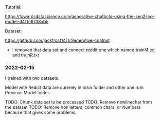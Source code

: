 Tutorial:

https://towardsdatascience.com/generative-chatbots-using-the-seq2seq-model-d411c8738ab5

Dataset:

https://github.com/jackfrost1411/Generative-chatbot

- I removed that data set and connect reddit one which named trainM.txt and trainR.txt

### 2022-02-15

I trained with two datasets.

Model with Reddit data are currenly in main folder and other one is in Previous Model folder.


TODO: Chunk data set to be processed
TODO: Remove newlinechar from the dataset
TODO: Remove non letters, common chars, or Numbers because that gives some problems.
